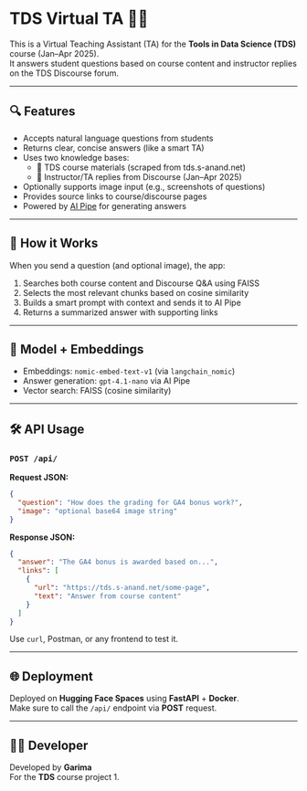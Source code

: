 # TDS Virtual TA 🤖📘

This is a Virtual Teaching Assistant (TA) for the **Tools in Data Science (TDS)** course (Jan–Apr 2025).  
It answers student questions based on course content and instructor replies on the TDS Discourse forum.

---

## 🔍 Features

- Accepts natural language questions from students  
- Returns clear, concise answers (like a smart TA)  
- Uses two knowledge bases:  
  - 📘 TDS course materials (scraped from tds.s-anand.net)  
  - 💬 Instructor/TA replies from Discourse (Jan–Apr 2025)  
- Optionally supports image input (e.g., screenshots of questions)  
- Provides source links to course/discourse pages  
- Powered by [AI Pipe](https://aiproxy.s-anand.net) for generating answers  

---

## 🚀 How it Works

When you send a question (and optional image), the app:

1. Searches both course content and Discourse Q&A using FAISS  
2. Selects the most relevant chunks based on cosine similarity  
3. Builds a smart prompt with context and sends it to AI Pipe  
4. Returns a summarized answer with supporting links  

---

## 🧠 Model + Embeddings

- Embeddings: `nomic-embed-text-v1` (via `langchain_nomic`)  
- Answer generation: `gpt-4.1-nano` via AI Pipe  
- Vector search: FAISS (cosine similarity)  

---

## 🛠 API Usage

### `POST /api/`

**Request JSON:**

```json
{
  "question": "How does the grading for GA4 bonus work?",
  "image": "optional base64 image string"
}
```

**Response JSON:**

```json
{
  "answer": "The GA4 bonus is awarded based on...",
  "links": [
    {
      "url": "https://tds.s-anand.net/some-page",
      "text": "Answer from course content"
    }
  ]
}
```

Use `curl`, Postman, or any frontend to test it.

---

## 🌐 Deployment

Deployed on **Hugging Face Spaces** using **FastAPI** + **Docker**.  
Make sure to call the `/api/` endpoint via **POST** request.

---

## 👩‍💻 Developer

Developed by **Garima**  
For the **TDS** course project 1.

